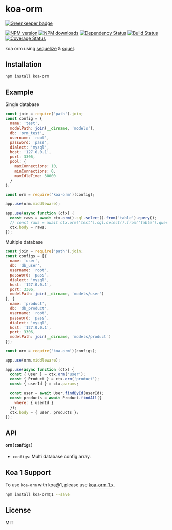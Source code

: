 # koa-orm

[![Greenkeeper badge](https://badges.greenkeeper.io/d-band/koa-orm.svg)](https://greenkeeper.io/)

[![NPM version](https://img.shields.io/npm/v/koa-orm.svg)](https://www.npmjs.com/package/koa-orm)
[![NPM downloads](https://img.shields.io/npm/dm/koa-orm.svg)](https://www.npmjs.com/package/koa-orm)
[![Dependency Status](https://david-dm.org/d-band/koa-orm.svg)](https://david-dm.org/d-band/koa-orm)
[![Build Status](https://travis-ci.org/d-band/koa-orm.svg?branch=master)](https://travis-ci.org/d-band/koa-orm)
[![Coverage Status](https://coveralls.io/repos/github/d-band/koa-orm/badge.svg?branch=master)](https://coveralls.io/github/d-band/koa-orm?branch=master)

koa orm using [sequelize](https://github.com/sequelize/sequelize) & [squel](https://github.com/hiddentao/squel).

## Installation

```bash
npm install koa-orm
```

## Example

Single database

```js
const join = require('path').join;
const config = {
  name: 'test',
  modelPath: join(__dirname, 'models'),
  db: 'orm_test',
  username: 'root',
  password: 'pass',
  dialect: 'mysql',
  host: '127.0.0.1',
  port: 3306,
  pool: {
    maxConnections: 10,
    minConnections: 0,
    maxIdleTime: 30000
  }
};

const orm = require('koa-orm')(config);

app.use(orm.middleware);

app.use(async function (ctx) {
  const raws = await ctx.orm().sql.select().from('table').query();
  // const raws = await ctx.orm('test').sql.select().from('table').query();
  ctx.body = raws;
});
```

Multiple database

```js
const join = require('path').join;
const configs = [{
  name: 'user',
  db: 'db_user',
  username: 'root',
  password: 'pass',
  dialect: 'mysql',
  host: '127.0.0.1',
  port: 3306,
  modelPath: join(__dirname, 'models/user')
}, {
  name: 'product',
  db: 'db_product',
  username: 'root',
  password: 'pass',
  dialect: 'mysql',
  host: '127.0.0.1',
  port: 3306,
  modelPath: join(__dirname, 'models/product')
}];

const orm = require('koa-orm')(configs);

app.use(orm.middleware);

app.use(async function (ctx) {
  const { User } = ctx.orm('user');
  const { Product } = ctx.orm('product');
  const { userId } = ctx.params;
  
  const user = await User.findById(userId);
  const products = await Product.findAll({
    where: { userId }
  });
  ctx.body = { user, products };
});
```

## API

#### `orm(configs)`

* `configs`: Multi database config array.

## Koa 1 Support

To use `koa-orm` with koa@1, please use [koa-orm 1.x](https://github.com/d-band/koa-orm/tree/v1.x).

```bash
npm install koa-orm@1 --save
```

## License

MIT